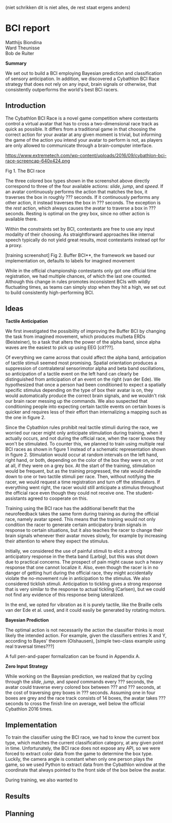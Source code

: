 (niet schrikken dit is niet alles, de rest staat ergens anders)

# BCI report

Matthijs Biondina<br>
Ward Theunisse<br>
Bob de Ruiter

__Summary__

We set out to build a BCI employing Bayesian prediction and classification of sensory anticipation. In addition, we discovered a Cybathlon BCI Race strategy that does not rely on any input, brain signals or otherwise, that consistently outperforms the world's best BCI racers.

## Introduction

The Cybathlon BCI Race is a novel game competition where contestants control a virtual avatar that has to cross a two-dimensional race track as quick as possible. It differs from a traditional game in that choosing the correct action for your avatar at any given moment is trivial, but informing the game of the action you intend your avatar to perform is not, as players are only allowed to communicate through a brain-computer interface.

https://www.extremetech.com/wp-content/uploads/2016/09/cybathlon-bci-race-screencap-640x424.png

Fig 1. The BCI race

The three colored box types shown in the screenshot above directly correspond to three of the four available actions: *slide*, *jump*, and *speed*. If an avatar continuously performs the action that matches the box, it traverses the box in roughly ??? seconds. If it continuously performs any other action, it instead traverses the box in ??? seconds. The exception is the *rest* action, which always causes the avatar to traverse a box in ??? seconds. Resting is optimal on the grey box, since no other action is available there.

Within the constraints set by BCI, contestants are free to use any input modality of their choosing. As straightforward approaches like internal speech typically do not yield great results, most contestants instead opt for a proxy.

[training screenshot]
Fig 2. Buffer BCI**, the framework we based our implementation on, defaults to labels for imagined movement

While in the official championship contestants only got one official time registration, we had multiple chances, of which the last one counted. Although this change in rules promotes inconsistent BCIs with wildly fluctuating times, as teams can simply stop when they hit a high, we set out to build consistently high-performing BCI.

## Ideas

__Tactile Anticipation__

We first investigated the possibility of improving the Buffer BCI by changing the task from imagined movement, which produces mu/beta ERDs (Beisteiner), to a task that alters the power of the alpha band, since alpha waves are the easiest to pick up using EEG [cit???].

Of everything we came across that could affect the alpha band, anticipation of tactile stimuli seemed most promising. Spatial orientation produces a suppression of contralateral sensorimotor alpha and beta band oscillations, so anticipation of a tactile event on the left hand can clearly be distinguished from anticipation of an event on the right (van der Ede). We hypothesized that once a person had been conditioned to expect a spatially specific stimulus depending on the type of box their avatar is on, they would automatically produce the correct brain signals, and we wouldn't risk our brain racer messing up the commands. We also suspected that conditioning people into expecting certain tactile events on certain boxes is quicker and requires less of their effort than internalizing a mapping such as the one in figure 2.

Since the Cybathlon rules prohibit real tactile stimuli during the race, we worried our racer might only anticipate stimulation during training, when it actually occurs, and not during the official race, when the racer knows they won't be stimulated. To counter this, we planned to train using multiple real BCI races as shown in figure 1 instead of a schematic representation shown in figure 2. Stimulation would occur at random intervals on the left hand, right hand, or both, depending on the color of the box they were on, or not at all, if they were on a grey box. At the start of the training, stimulation would be frequent, but as the training progressed, the rate would dwindle down to one or two tactile stimuli per race. Then, without notifying the racer, we would request a time registration and turn off the stimulators. If everything went right, the racer would still anticipate a stimulus throughout the official race even though they could not receive one. The student-assistants agreed to cooperate on this.

Training using the BCI race has the additional benefit that the neurofeedback takes the same form during training as during the official race, namely avatar speed. This means that the training would not only condition the racer to generate certain anticipatory brain signals in response to certain situations, but it also teaches the racer to change their brain signals whenever their avatar moves slowly, for example by increasing their attention to where they expect the stimulus.

Initially, we considered the use of painful stimuli to elicit a strong anticipatory response in the theta band (Larbig), but this was shot down due to practical concerns. The prospect of pain might cause such a heavy response that one cannot localize it. Also, even though the racer is in no danger of getting hurt during the official race, they might accidentally violate the no-movement rule in anticipation to the stimulus. We also considered ticklish stimuli. Anticipation to tickling gives a strong response that is very similar to the response to actual tickling (Carlsen), but we could not find any evidence of this response being lateralized.

In the end, we opted for vibration as it is purely tactile, like the Braille cells van der Ede et al. used, and it could easily be generated by rotating motors.

__Bayesian Prediction__

The optimal action is not necessarily the action the classifier thinks is most likely the intended action. For example, given the classifiers entries X and Y, according to Bayes' theorem (Olshausen), [simple two-class example using real traversal times???]

A full pen-and-paper formalization can be found in Appendix A.

__Zero Input Strategy__

While working on the Bayesian prediction, we realized that by cycling through the *slide*, *jump*, and *speed* commands every ??? seconds, the avatar could traverse every colored box between ??? and ??? seconds, at the cost of traversing grey boxes in ??? seconds. Assuming one in four boxes are grey and the race track consists of 14 boxes, the avatar takes ??? seconds to cross the finish line on average, well below the official Cybathlon 2016 times.

## Implementation

To train the classifier using the BCI race, we had to know the current box type, which matches the current classification category, at any given point in time. Unfortunately, the BCI race does not expose any API, so we were forced to extract color data from the game to determine the box type. Luckily, the camera angle is constant when only one person plays the game, so we used Python to extract data from the Cybathlon window at the coordinate that always pointed to the front side of the box below the avatar.

During training, we also wanted to 

## Results

## Planning
